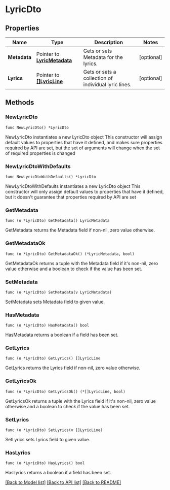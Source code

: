 # LyricDto

## Properties

Name | Type | Description | Notes
------------ | ------------- | ------------- | -------------
**Metadata** | Pointer to [**LyricMetadata**](LyricMetadata.md) | Gets or sets Metadata for the lyrics. | [optional] 
**Lyrics** | Pointer to [**[]LyricLine**](LyricLine.md) | Gets or sets a collection of individual lyric lines. | [optional] 

## Methods

### NewLyricDto

`func NewLyricDto() *LyricDto`

NewLyricDto instantiates a new LyricDto object
This constructor will assign default values to properties that have it defined,
and makes sure properties required by API are set, but the set of arguments
will change when the set of required properties is changed

### NewLyricDtoWithDefaults

`func NewLyricDtoWithDefaults() *LyricDto`

NewLyricDtoWithDefaults instantiates a new LyricDto object
This constructor will only assign default values to properties that have it defined,
but it doesn't guarantee that properties required by API are set

### GetMetadata

`func (o *LyricDto) GetMetadata() LyricMetadata`

GetMetadata returns the Metadata field if non-nil, zero value otherwise.

### GetMetadataOk

`func (o *LyricDto) GetMetadataOk() (*LyricMetadata, bool)`

GetMetadataOk returns a tuple with the Metadata field if it's non-nil, zero value otherwise
and a boolean to check if the value has been set.

### SetMetadata

`func (o *LyricDto) SetMetadata(v LyricMetadata)`

SetMetadata sets Metadata field to given value.

### HasMetadata

`func (o *LyricDto) HasMetadata() bool`

HasMetadata returns a boolean if a field has been set.

### GetLyrics

`func (o *LyricDto) GetLyrics() []LyricLine`

GetLyrics returns the Lyrics field if non-nil, zero value otherwise.

### GetLyricsOk

`func (o *LyricDto) GetLyricsOk() (*[]LyricLine, bool)`

GetLyricsOk returns a tuple with the Lyrics field if it's non-nil, zero value otherwise
and a boolean to check if the value has been set.

### SetLyrics

`func (o *LyricDto) SetLyrics(v []LyricLine)`

SetLyrics sets Lyrics field to given value.

### HasLyrics

`func (o *LyricDto) HasLyrics() bool`

HasLyrics returns a boolean if a field has been set.


[[Back to Model list]](../README.md#documentation-for-models) [[Back to API list]](../README.md#documentation-for-api-endpoints) [[Back to README]](../README.md)


